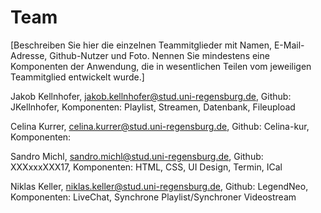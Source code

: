 # Team

[Beschreiben Sie hier die einzelnen Teammitglieder mit Namen, E-Mail-Adresse, Github-Nutzer und Foto. Nennen Sie mindestens eine Komponenten der Anwendung, die in wesentlichen Teilen vom jeweiligen Teammitglied entwickelt wurde.]

Jakob Kellnhofer, jakob.kellnhofer@stud.uni-regensburg.de, Github: JKellnhofer, Komponenten: Playlist, Streamen, Datenbank, Fileupload

Celina Kurrer, celina.kurrer@stud.uni-regensburg.de, Github: Celina-kur, Komponenten:

Sandro Michl, sandro.michl@stud.uni-regensburg.de, Github: XXXxxxXXX17, Komponenten: HTML, CSS, UI Design, Termin, ICal

Niklas Keller, niklas.keller@stud.uni-regensburg.de, Github: LegendNeo, Komponenten: LiveChat, Synchrone Playlist/Synchroner Videostream
